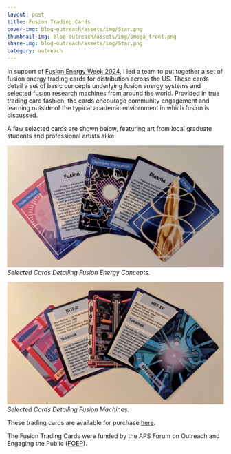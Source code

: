 ```yaml
---
layout: post
title: Fusion Trading Cards
cover-img: blog-outreach/assets/img/Star.png
thumbnail-img: blog-outreach/assets/img/omega_front.png
share-img: blog-outreach/assets/img/Star.png
category: outreach
---
```


In support of [Fusion Energy Week 2024](https://www.oaknelson.com/2023-12-15-fusionenergyweek/), I led a team to put together a set of fusion energy trading cards for distribution across the US. These cards detail a set of basic concepts underlying fusion energy systems and selected fusion research machines from around the world. Provided in true trading card fashion, the cards encourage community engagement and learning outside of the typical academic enviornment in which fusion is discussed. 

A few selected cards are shown below, featuring art from local graduate students and professional artists alike!

![Fusion Concept Cards](/blog-outreach/assets/img/cards_concepts.jpg)
*Selected Cards Detailing Fusion Energy Concepts.*

![Fusion Machine Cards](/blog-outreach/assets/img/cards_machines.jpg)
*Selected Cards Detailing Fusion Machines.*

These trading cards are available for purchase [here](www.makeplayingcards.com/sell/marketplace/fusion-trading-card-deck-2024.html).

The Fusion Trading Cards were funded by the APS Forum on Outreach and Engaging the Public ([FOEP](https://engage.aps.org/foep/home)).